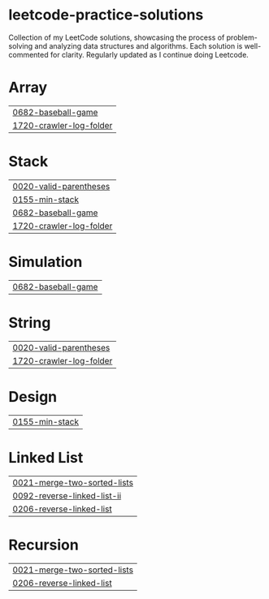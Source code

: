 # leetcode-practice-solutions
Collection of my LeetCode solutions, showcasing the process of problem-solving and analyzing data structures and algorithms. Each solution is well-commented for clarity. Regularly updated as I continue doing Leetcode.


# Array
|  |
| ------- |
| [0682-baseball-game](https://github.com/Thinh-nguyen-03/leetcode-practice-solutions/tree/master/0682-baseball-game) |
| [1720-crawler-log-folder](https://github.com/Thinh-nguyen-03/leetcode-practice-solutions/tree/master/1720-crawler-log-folder) |
# Stack
|  |
| ------- |
| [0020-valid-parentheses](https://github.com/Thinh-nguyen-03/leetcode-practice-solutions/tree/master/0020-valid-parentheses) |
| [0155-min-stack](https://github.com/Thinh-nguyen-03/leetcode-practice-solutions/tree/master/0155-min-stack) |
| [0682-baseball-game](https://github.com/Thinh-nguyen-03/leetcode-practice-solutions/tree/master/0682-baseball-game) |
| [1720-crawler-log-folder](https://github.com/Thinh-nguyen-03/leetcode-practice-solutions/tree/master/1720-crawler-log-folder) |
# Simulation
|  |
| ------- |
| [0682-baseball-game](https://github.com/Thinh-nguyen-03/leetcode-practice-solutions/tree/master/0682-baseball-game) |
# String
|  |
| ------- |
| [0020-valid-parentheses](https://github.com/Thinh-nguyen-03/leetcode-practice-solutions/tree/master/0020-valid-parentheses) |
| [1720-crawler-log-folder](https://github.com/Thinh-nguyen-03/leetcode-practice-solutions/tree/master/1720-crawler-log-folder) |
# Design
|  |
| ------- |
| [0155-min-stack](https://github.com/Thinh-nguyen-03/leetcode-practice-solutions/tree/master/0155-min-stack) |
# Linked List
|  |
| ------- |
| [0021-merge-two-sorted-lists](https://github.com/Thinh-nguyen-03/leetcode-practice-solutions/tree/master/0021-merge-two-sorted-lists) |
| [0092-reverse-linked-list-ii](https://github.com/Thinh-nguyen-03/leetcode-practice-solutions/tree/master/0092-reverse-linked-list-ii) |
| [0206-reverse-linked-list](https://github.com/Thinh-nguyen-03/leetcode-practice-solutions/tree/master/0206-reverse-linked-list) |
# Recursion
|  |
| ------- |
| [0021-merge-two-sorted-lists](https://github.com/Thinh-nguyen-03/leetcode-practice-solutions/tree/master/0021-merge-two-sorted-lists) |
| [0206-reverse-linked-list](https://github.com/Thinh-nguyen-03/leetcode-practice-solutions/tree/master/0206-reverse-linked-list) |